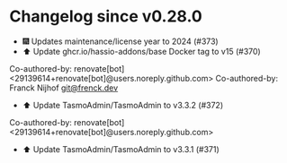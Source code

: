 # Changelog since v0.28.0
- 🎆 Updates maintenance/license year to 2024 (#373) 
- ⬆️ Update ghcr.io/hassio-addons/base Docker tag to v15 (#370)

Co-authored-by: renovate[bot] <29139614+renovate[bot]@users.noreply.github.com>
Co-authored-by: Franck Nijhof <git@frenck.dev> 
- ⬆️ Update TasmoAdmin/TasmoAdmin to v3.3.2 (#372)

Co-authored-by: renovate[bot] <29139614+renovate[bot]@users.noreply.github.com> 
- ⬆️ Update TasmoAdmin/TasmoAdmin to v3.3.1 (#371) 

